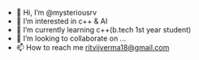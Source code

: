 - 👋 Hi, I’m @mysteriousrv
- 👀 I’m interested in c++ & AI
- 🌱 I’m currently learning c++(b.tech 1st year student)
- 💞️ I’m looking to collaborate on ...
- 📫 How to reach me ritvijverma18@gmail.com

<!---
mysteriousrv/mysteriousrv is a ✨ special ✨ repository because its `README.md` (this file) appears on your GitHub profile.
You can click the Preview link to take a look at your changes.
--->
